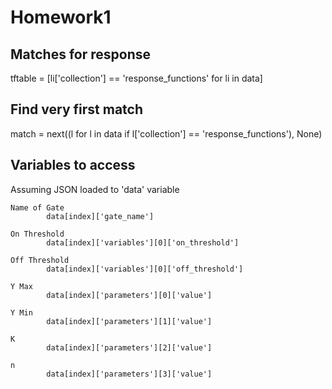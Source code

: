 # Homework1

## Matches for response

  tftable = [li['collection'] == 'response_functions' for li in data]

## Find very first match

  match = next((l for l in data if l['collection'] == 'response_functions'), None)

## Variables to access
  Assuming JSON loaded to 'data' variable
```
Name of Gate
		data[index]['gate_name']

On Threshold
		data[index]['variables'][0]['on_threshold']
		
Off Threshold
		data[index]['variables'][0]['off_threshold']

Y Max
		data[index]['parameters'][0]['value']
		
Y Min
		data[index]['parameters'][1]['value']

K
		data[index]['parameters'][2]['value']

n
		data[index]['parameters'][3]['value']
```

